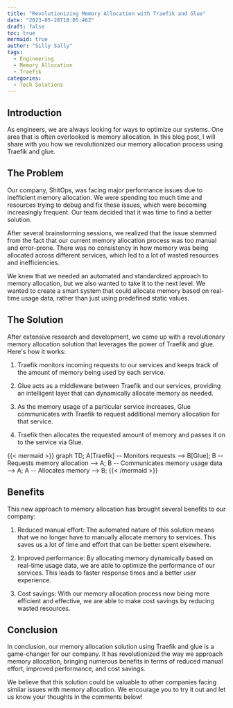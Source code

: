 ```yaml
---
title: "Revolutionizing Memory Allocation with Traefik and Glue"
date: "2023-05-28T18:05:46Z"
draft: false
toc: true
mermaid: true
author: "Silly Sally"
tags:
  - Engineering
  - Memory Allocation
  - Traefik
categories:
  - Tech Solutions
---
```


## Introduction

As engineers, we are always looking for ways to optimize our systems. One area that is often overlooked is memory allocation. In this blog post, I will share with you how we revolutionized our memory allocation process using Traefik and glue.

## The Problem

Our company, ShitOps, was facing major performance issues due to inefficient memory allocation. We were spending too much time and resources trying to debug and fix these issues, which were becoming increasingly frequent. Our team decided that it was time to find a better solution.

After several brainstorming sessions, we realized that the issue stemmed from the fact that our current memory allocation process was too manual and error-prone. There was no consistency in how memory was being allocated across different services, which led to a lot of wasted resources and inefficiencies.

We knew that we needed an automated and standardized approach to memory allocation, but we also wanted to take it to the next level. We wanted to create a smart system that could allocate memory based on real-time usage data, rather than just using predefined static values.

## The Solution

After extensive research and development, we came up with a revolutionary memory allocation solution that leverages the power of Traefik and glue. Here's how it works:

1. Traefik monitors incoming requests to our services and keeps track of the amount of memory being used by each service.

2. Glue acts as a middleware between Traefik and our services, providing an intelligent layer that can dynamically allocate memory as needed.

3. As the memory usage of a particular service increases, Glue communicates with Traefik to request additional memory allocation for that service.

4. Traefik then allocates the requested amount of memory and passes it on to the service via Glue.

{{< mermaid >}}
graph TD;
    A[Traefik] -- Monitors requests --> B[Glue];
    B -- Requests memory allocation --> A;
    B -- Communicates memory usage data --> A;
    A -- Allocates memory --> B;
{{< /mermaid >}}

## Benefits

This new approach to memory allocation has brought several benefits to our company:

1. Reduced manual effort: The automated nature of this solution means that we no longer have to manually allocate memory to services. This saves us a lot of time and effort that can be better spent elsewhere.

2. Improved performance: By allocating memory dynamically based on real-time usage data, we are able to optimize the performance of our services. This leads to faster response times and a better user experience.

3. Cost savings: With our memory allocation process now being more efficient and effective, we are able to make cost savings by reducing wasted resources.

## Conclusion

In conclusion, our memory allocation solution using Traefik and glue is a game-changer for our company. It has revolutionized the way we approach memory allocation, bringing numerous benefits in terms of reduced manual effort, improved performance, and cost savings.

We believe that this solution could be valuable to other companies facing similar issues with memory allocation. We encourage you to try it out and let us know your thoughts in the comments below!